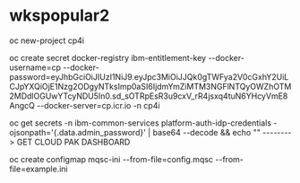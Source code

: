 # wkspopular2


oc new-project cp4i

oc create secret docker-registry ibm-entitlement-key --docker-username=cp --docker-password=eyJhbGciOiJIUzI1NiJ9.eyJpc3MiOiJJQk0gTWFya2V0cGxhY2UiLCJpYXQiOjE1Nzg2ODgyNTksImp0aSI6IjdmYmZiMTM3NGFlNTQyOWZhOTM2MDdlOGUwYTcyNDU5In0.sd_sOTRpEsR3u9cxV_rR4jsxq4tuN6YHcyVmE8AngcQ --docker-server=cp.icr.io -n cp4i



oc get secrets -n ibm-common-services platform-auth-idp-credentials -ojsonpath='{.data.admin_password}' | base64 --decode && echo "" --------> GET CLOUD PAK DASHBOARD



oc create configmap mqsc-ini --from-file=config.mqsc --from-file=example.ini
